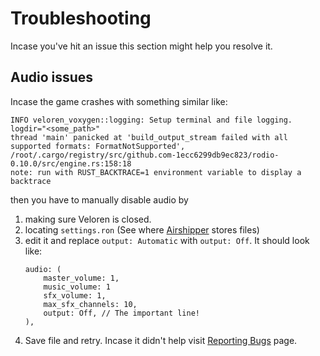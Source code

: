 # Troubleshooting

Incase you've hit an issue this section might help you resolve it.

## Audio issues

Incase the game crashes with something similar like:

```rust,ignore
INFO veloren_voxygen::logging: Setup terminal and file logging. logdir="<some_path>"
thread 'main' panicked at 'build_output_stream failed with all supported formats: FormatNotSupported', /root/.cargo/registry/src/github.com-1ecc6299db9ec823/rodio-0.10.0/src/engine.rs:158:18
note: run with RUST_BACKTRACE=1 environment variable to display a backtrace
```

then you have to manually disable audio by

1.  making sure Veloren is closed.
2.  locating `settings.ron` (See where [Airshipper](airshipper.md#files) stores files)
3.  edit it and replace `output: Automatic` with `output: Off`. It should look like:
    ```rust,ignore
    audio: (
        master_volume: 1,
        music_volume: 1
        sfx_volume: 1,
        max_sfx_channels: 10,
        output: Off, // The important line!
    ),
    ```
4.  Save file and retry. Incase it didn't help visit [Reporting Bugs](reporting-bugs.md) page.
